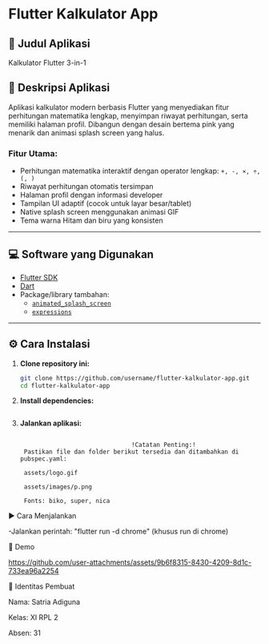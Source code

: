 # Flutter Kalkulator App

## 📱 Judul Aplikasi
Kalkulator Flutter 3-in-1

## 📝 Deskripsi Aplikasi
Aplikasi kalkulator modern berbasis Flutter yang menyediakan fitur perhitungan matematika lengkap, menyimpan riwayat perhitungan, serta memiliki halaman profil. Dibangun dengan desain bertema pink yang menarik dan animasi splash screen yang halus.

### Fitur Utama:
- Perhitungan matematika interaktif dengan operator lengkap: `+, -, ×, ÷, (, )`
- Riwayat perhitungan otomatis tersimpan
- Halaman profil dengan informasi developer
- Tampilan UI adaptif (cocok untuk layar besar/tablet)
- Native splash screen menggunakan animasi GIF
- Tema warna Hitam dan biru yang konsisten

---

## 💻 Software yang Digunakan
- [Flutter SDK](https://flutter.dev)  
- [Dart](https://dart.dev)
- Package/library tambahan:
  - [`animated_splash_screen`](https://pub.dev/packages/animated_splash_screen)
  - [`expressions`](https://pub.dev/packages/expressions)

---

## ⚙️ Cara Instalasi

1. **Clone repository ini:**
   ```bash
   git clone https://github.com/username/flutter-kalkulator-app.git
   cd flutter-kalkulator-app

2. **Install dependencies:**
   ```flutter pub get

4. **Jalankan aplikasi:**
   ```flutter run
  
                                  !Catatan Penting:!
    Pastikan file dan folder berikut tersedia dan ditambahkan di pubspec.yaml:

    assets/logo.gif

    assets/images/p.png

    Fonts: biko, super, nica

▶️ Cara Menjalankan

  -Jalankan perintah: "flutter run -d chrome" (khusus run di chrome)

🎦 Demo

  https://github.com/user-attachments/assets/9b6f8315-8430-4209-8d1c-733ea96a2254

👤 Identitas Pembuat

  Nama: Satria Adiguna

  Kelas: XI RPL 2

  Absen: 31






